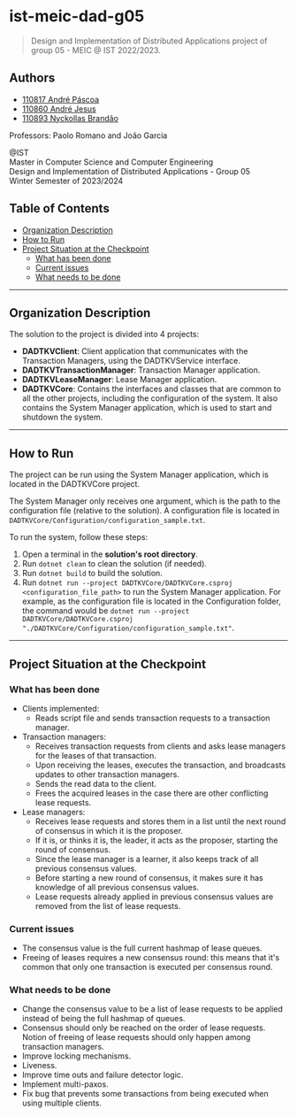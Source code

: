 # ist-meic-dad-g05

> Design and Implementation of Distributed Applications project of group 05 - MEIC @ IST 2022/2023.

## Authors

- [110817 André Páscoa](https://github.com/devandrepascoa)
- [110860 André Jesus](https://github.com/andre-j3sus)
- [110893 Nyckollas Brandão](https://github.com/Nyckoka)

Professors: Paolo Romano and João Garcia

@IST<br>
Master in Computer Science and Computer Engineering<br>
Design and Implementation of Distributed Applications - Group 05<br>
Winter Semester of 2023/2024

## Table of Contents

- [Organization Description](#organization-description)
- [How to Run](#how-to-run)
- [Project Situation at the Checkpoint](#project-situation-at-the-checkpoint)
    - [What has been done](#what-has-been-done)
    - [Current issues](#current-issues)
    - [What needs to be done](#what-needs-to-be-done)

---

## Organization Description

The solution to the project is divided into 4 projects:

* **DADTKVClient**: Client application that communicates with the Transaction Managers, using the DADTKVService
  interface.
* **DADTKVTransactionManager**: Transaction Manager application.
* **DADTKVLeaseManager**: Lease Manager application.
* **DADTKVCore**: Contains the interfaces and classes that are common to all the other projects, including the
  configuration of the system. It also contains the System Manager application, which is used to start and shutdown the
  system.

---

## How to Run

The project can be run using the System Manager application, which is located in the DADTKVCore project.

The System Manager only receives one argument, which is the path to the configuration file (relative to the solution). A
configuration file is located in `DADTKVCore/Configuration/configuration_sample.txt`.

To run the system, follow these steps:

1. Open a terminal in the **solution's root directory**.
2. Run `dotnet clean` to clean the solution (if needed).
3. Run `dotnet build` to build the solution.
4. Run `dotnet run --project DADTKVCore/DADTKVCore.csproj <configuration_file_path>` to run the System
   Manager application. For example, as the configuration file is located in the Configuration folder, the command would
   be `dotnet run --project DADTKVCore/DADTKVCore.csproj "./DADTKVCore/Configuration/configuration_sample.txt"`.

---

## Project Situation at the Checkpoint

### What has been done

- Clients implemented:
    * Reads script file and sends transaction requests to a transaction manager.
- Transaction managers:
    * Receives transaction requests from clients and asks lease managers for the leases of that transaction.
    * Upon receiving the leases, executes the transaction, and broadcasts updates to other transaction managers.
    * Sends the read data to the client.
    * Frees the acquired leases in the case there are other conflicting lease requests.
- Lease managers:
    * Receives lease requests and stores them in a list until the next round of consensus in which it is the proposer.
    * If it is, or thinks it is, the leader, it acts as the proposer, starting the round of consensus.
    * Since the lease manager is a learner, it also keeps track of all previous consensus values.
    * Before starting a new round of consensus, it makes sure it has knowledge of all previous consensus values.
    * Lease requests already applied in previous consensus values are removed from the list of lease requests.

### Current issues

- The consensus value is the full current hashmap of lease queues.
- Freeing of leases requires a new consensus round: this means that it's common that only one transaction is executed
  per consensus round.

### What needs to be done

- Change the consensus value to be a list of lease requests to be applied instead of being the full hashmap of queues.
- Consensus should only be reached on the order of lease requests. Notion of freeing of lease requests should only
  happen among transaction managers.
- Improve locking mechanisms.
- Liveness.
- Improve time outs and failure detector logic.
- Implement multi-paxos.
- Fix bug that prevents some transactions from being executed when using multiple clients.